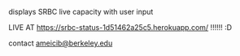 displays SRBC live capacity with user input

LIVE AT https://srbc-status-1d51462a25c5.herokuapp.com/ !!!!!! :D

contact ameicib@berkeley.edu
